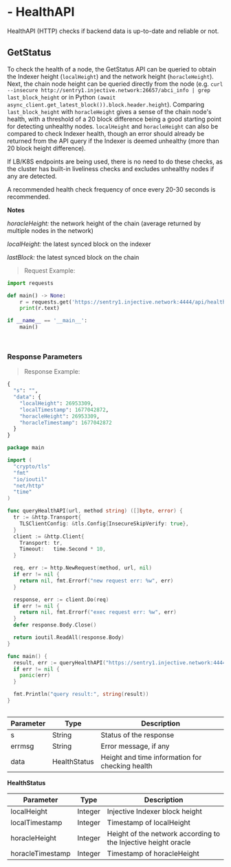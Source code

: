 # - HealthAPI
HealthAPI (HTTP) checks if backend data is up-to-date and reliable or not.

## GetStatus

To check the health of a node, the GetStatus API can be queried to obtain the Indexer height (`localHeight`) and the network height (`horacleHeight`). Next, the chain node height can be queried directly from the node (e.g. `curl --insecure http://sentry1.injective.network:26657/abci_info | grep last_block_height` or in Python `(await async_client.get_latest_block()).block.header.height`). Comparing `last_block_height` with `horacleHeight` gives a sense of the chain node's health, with a threshold of a 20 block difference being a good starting point for detecting unhealthy nodes. `localHeight` and `horacleHeight` can also be compared to check Indexer health, though an error should already be returned from the API query if the Indexer is deemed unhealthy (more than 20 block height difference).

If LB/K8S endpoints are being used, there is no need to do these checks, as the cluster has built-in liveliness checks and excludes unhealthy nodes if any are detected.

A recommended health check frequency of once every 20-30 seconds is recommended.

**Notes**

*horacleHeight:* the network height of the chain (average returned by multiple nodes in the network)

*localHeight:* the latest synced block on the indexer

*lastBlock:* the latest synced block on the chain

> Request Example:


<!-- embedme ../../../sdk-python/examples/exchange_client/health_http/1_GetStatus.py -->
``` python
import requests

def main() -> None:
    r = requests.get('https://sentry1.injective.network:4444/api/health/v1/status', verify=False)
    print(r.text)

if __name__ == '__main__':
    main()

```

``` go

```

``` typescript

````

### Response Parameters
> Response Example:

``` python
{
  "s": "",
  "data": {
    "localHeight": 26953309,
    "localTimestamp": 1677042872,
    "horacleHeight": 26953309,
    "horacleTimestamp": 1677042872
  }
}
```

``` go
package main

import (
  "crypto/tls"
  "fmt"
  "io/ioutil"
  "net/http"
  "time"
)

func queryHealthAPI(url, method string) ([]byte, error) {
  tr := &http.Transport{
    TLSClientConfig: &tls.Config{InsecureSkipVerify: true},
  }
  client := &http.Client{
    Transport: tr,
    Timeout:   time.Second * 10,
  }

  req, err := http.NewRequest(method, url, nil)
  if err != nil {
    return nil, fmt.Errorf("new request err: %w", err)
  }

  response, err := client.Do(req)
  if err != nil {
    return nil, fmt.Errorf("exec request err: %w", err)
  }
  defer response.Body.Close()

  return ioutil.ReadAll(response.Body)
}

func main() {
  result, err := queryHealthAPI("https://sentry1.injective.network:4444/api/health/v1/status", "GET")
  if err != nil {
    panic(err)
  }

  fmt.Println("query result:", string(result))
}
```

``` typescript

```

|Parameter|Type|Description|
|----|----|----|
|s|String|Status of the response|
|errmsg|String|Error message, if any|
|data|HealthStatus|Height and time information for checking health|

**HealthStatus**

|Parameter|Type|Description|
|----|----|----|
|localHeight|Integer|Injective Indexer block height|
|localTimestamp|Integer|Timestamp of localHeight|
|horacleHeight|Integer|Height of the network according to the Injective height oracle|
|horacleTimestamp|Integer|Timestamp of horacleHeight|
